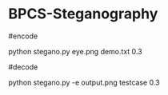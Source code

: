 # BPCS-Steganography
#encode

python stegano.py eye.png demo.txt 0.3

#decode

python stegano.py -e output.png testcase 0.3
